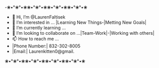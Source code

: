 -❀•°❀°•❀❀•°❀°•❀❀•°❀°•❀❀•°❀°•❀
-  👋 Hi, I’m @LaurenFaltisek
- 👀 I’m interested in ... |Learning New Things-|Metting New Goals|
- 🌱 I’m currently learning ... 
- 💞️ I’m looking to collaborate on ...|Team-Work|-|Working with others|
- 📫 How to reach me ...
- |Phone Number:|  832-302-8005
- |Email:| Laurenkitten0@gmail.
<!---
LaurenKitten/LaurenKitten is a ✨ special ✨ repository because its `README.md` (this file) appears on your GitHub profile.
You can click the Preview link to take a look at your changes.
--->
❀•°❀°•❀❀•°❀°•❀❀•°❀°•❀❀•°❀°•❀
